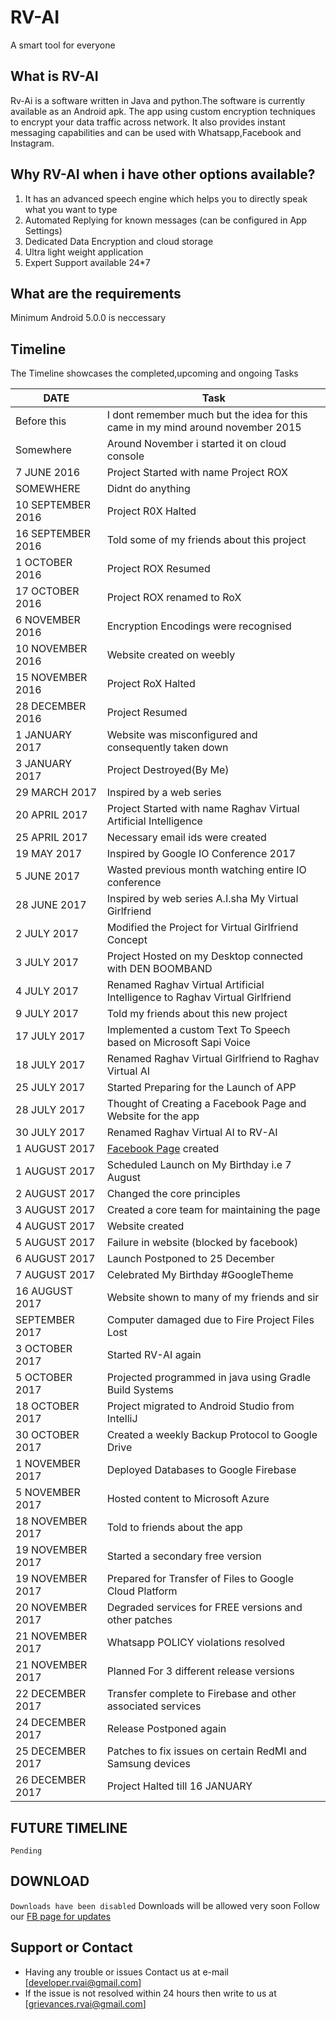 # RV-AI
 A smart tool for everyone

## What is RV-AI

Rv-Ai is a software written in Java and python.The software is currently available as an Android apk.
The app using custom encryption techniques to encrypt your data traffic across network. It also provides instant messaging capabilities and can be used with Whatsapp,Facebook and Instagram.

## Why RV-AI when i have other options available?
 
 1. It has an advanced speech engine which helps you to directly speak what you want to type
 2. Automated Replying for known messages (can be configured in App Settings)
 3. Dedicated Data Encryption and cloud storage 
 4. Ultra light weight application 
 5. Expert Support available 24*7
 
 
## What are the requirements
  Minimum Android 5.0.0 is neccessary
  

 
## Timeline
 The Timeline showcases the completed,upcoming and ongoing Tasks
 
 
 |DATE|Task|
 |-------------------------|---------------------------------------------------------------------|
 | Before this        | I dont remember much but the idea for this came in my mind around november 2015 |
 | Somewhere          | Around November i started it on cloud console |
 | 7 JUNE 2016        | Project Started with name Project ROX |
 | SOMEWHERE          | Didnt do anything|
 | 10 SEPTEMBER 2016  |Project R0X Halted|
 | 16 SEPTEMBER 2016  |Told some of my friends about this project|
 | 1 OCTOBER 2016     |Project ROX Resumed|
 | 17 OCTOBER 2016    |Project ROX renamed to RoX|
 | 6 NOVEMBER 2016    |Encryption Encodings were recognised  |
 | 10 NOVEMBER 2016   |Website created on weebly|
 | 15 NOVEMBER 2016   |Project RoX Halted|
 | 28 DECEMBER 2016   |Project Resumed|
 | 1 JANUARY 2017     |Website was misconfigured and consequently taken down |
 | 3 JANUARY 2017     |Project Destroyed(By Me)|
 | 29 MARCH 2017      |Inspired by a web series|
 | 20 APRIL 2017      |Project Started with name Raghav Virtual Artificial Intelligence|
 | 25 APRIL 2017      |Necessary email ids were created|
 | 19 MAY 2017        |Inspired by Google IO Conference 2017|
 | 5 JUNE 2017        |Wasted previous month watching entire IO conference|
 | 28 JUNE 2017       |Inspired by web series A.I.sha My Virtual Girlfriend|
 | 2 JULY 2017        |Modified the Project for Virtual Girlfriend Concept|
 | 3 JULY 2017        |Project Hosted on my Desktop connected with DEN BOOMBAND|
 | 4 JULY 2017        |Renamed Raghav Virtual Artificial Intelligence to Raghav Virtual Girlfriend|
 | 9 JULY 2017        |Told my friends about this new project|
 | 17 JULY 2017       |Implemented a custom Text To Speech based on Microsoft Sapi Voice|
 | 18 JULY 2017       |Renamed Raghav Virtual Girlfriend to Raghav Virtual AI|
 | 25 JULY 2017       |Started Preparing for the Launch of APP|
 | 28 JULY 2017       |Thought of Creating a Facebook Page and Website for the app|
 | 30 JULY 2017       |Renamed Raghav Virtual AI to RV-AI|
 | 1  AUGUST 2017     |[Facebook Page](https://www.facebook.com/rvartificialintelligence/) created |
 | 1  AUGUST 2017    | Scheduled Launch on My Birthday i.e 7 August|
 | 2 AUGUST 2017      |Changed the core principles |
 | 3 AUGUST 2017      |Created a core team for maintaining the page |
 | 4 AUGUST 2017      |Website created |
 | 5 AUGUST 2017      |Failure in website (blocked by facebook)|
 |6 AUGUST 2017       |Launch Postponed to 25 December |
 |7 AUGUST 2017       | Celebrated My Birthday #GoogleTheme |
 |16 AUGUST 2017      | Website shown to many of my friends and sir|
 | SEPTEMBER 2017     | Computer damaged due to Fire Project Files Lost|
 |3 OCTOBER 2017      | Started RV-AI again |
 |5 OCTOBER 2017      |Projected programmed in java using Gradle Build Systems|
 |18 OCTOBER 2017     |Project migrated to Android Studio from IntelliJ|
 |30 OCTOBER 2017     |Created a weekly Backup Protocol to Google Drive|
 |1 NOVEMBER 2017     |Deployed Databases to Google Firebase |
 |5 NOVEMBER 2017     |Hosted content to Microsoft Azure|
 |18 NOVEMBER 2017    |Told to friends about the app|
 |19 NOVEMBER 2017    |Started a secondary free version |
 |19 NOVEMBER 2017    |Prepared for Transfer of Files to Google Cloud Platform|
 |20 NOVEMBER 2017    |Degraded services for FREE versions and other patches|
 |21 NOVEMBER 2017    |Whatsapp POLICY violations resolved |
 |21 NOVEMBER 2017    |Planned For 3 different release versions|
 |22 DECEMBER 2017    |Transfer complete to Firebase and other associated services|
 |24 DECEMBER 2017    |Release Postponed again|
 |25 DECEMBER 2017    |Patches to fix issues on certain RedMI and Samsung devices|
 |26 DECEMBER 2017    |Project Halted till 16 JANUARY|
 
 
 
 
 
## FUTURE TIMELINE
 
 `Pending`
 
 
 
## DOWNLOAD
 `Downloads have been disabled`
  Downloads will be allowed very soon Follow our [FB page for updates](https://www.facebook.com/rvartificialintelligence/)
 
 
 
 
 
  
## Support or Contact

- Having any trouble or issues Contact us at e-mail [developer.rvai@gmail.com] 
- If the issue is not resolved within 24 hours then write to us at [grievances.rvai@gmail.com]
